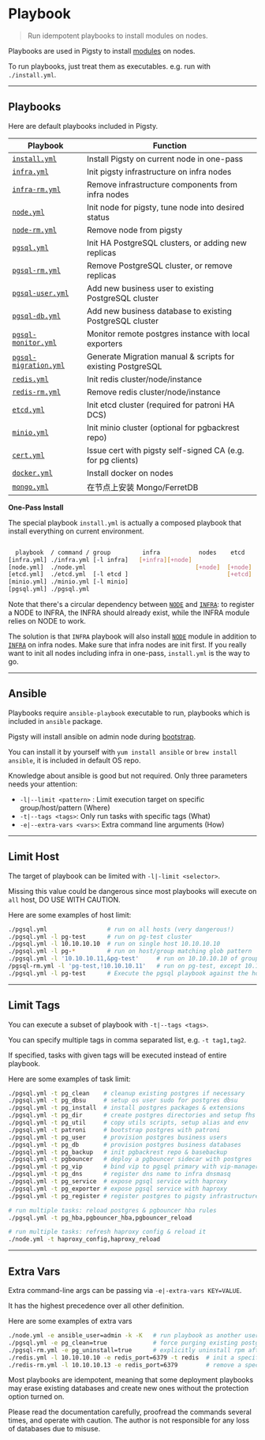# Playbook

> Run idempotent playbooks to install modules on nodes.

Playbooks are used in Pigsty to install [modules](ARCH#modules) on nodes.

To run playbooks, just treat them as executables. e.g. run with `./install.yml`.


----------------

## Playbooks

Here are default playbooks included in Pigsty.

| Playbook                                                                                 | Function                                                    |
|------------------------------------------------------------------------------------------|-------------------------------------------------------------|
| [`install.yml`](https://github.com/vonng/pigsty/blob/master/install.yml)                 | Install Pigsty on current node in one-pass                  |
| [`infra.yml`](https://github.com/vonng/pigsty/blob/master/infra.yml)                     | Init pigsty infrastructure on infra nodes                   |
| [`infra-rm.yml`](https://github.com/vonng/pigsty/blob/master/infra-rm.yml)               | Remove infrastructure components from infra nodes           |
| [`node.yml`](https://github.com/vonng/pigsty/blob/master/node.yml)                       | Init node for pigsty, tune node into desired status         |
| [`node-rm.yml`](https://github.com/vonng/pigsty/blob/master/node-rm.yml)                 | Remove node from pigsty                                     |
| [`pgsql.yml`](https://github.com/vonng/pigsty/blob/master/pgsql.yml)                     | Init HA PostgreSQL clusters, or adding new replicas         |
| [`pgsql-rm.yml`](https://github.com/vonng/pigsty/blob/master/pgsql-rm.yml)               | Remove PostgreSQL cluster, or remove replicas               |
| [`pgsql-user.yml`](https://github.com/vonng/pigsty/blob/master/pgsql-user.yml)           | Add new business user to existing PostgreSQL cluster        |
| [`pgsql-db.yml`](https://github.com/vonng/pigsty/blob/master/pgsql-db.yml)               | Add new business database to existing PostgreSQL cluster    |
| [`pgsql-monitor.yml`](https://github.com/vonng/pigsty/blob/master/pgsql-monitor.yml)     | Monitor remote postgres instance with local exporters       |
| [`pgsql-migration.yml`](https://github.com/vonng/pigsty/blob/master/pgsql-migration.yml) | Generate Migration manual & scripts for existing PostgreSQL |
| [`redis.yml`](https://github.com/vonng/pigsty/blob/master/redis.yml)                     | Init redis cluster/node/instance                            |
| [`redis-rm.yml`](https://github.com/vonng/pigsty/blob/master/redis-rm.yml)               | Remove redis cluster/node/instance                          |
| [`etcd.yml`](https://github.com/vonng/pigsty/blob/master/etcd.yml)                       | Init etcd cluster (required for patroni HA DCS)             |
| [`minio.yml`](https://github.com/vonng/pigsty/blob/master/minio.yml)                     | Init minio cluster (optional for pgbackrest repo)           |
| [`cert.yml`](https://github.com/vonng/pigsty/blob/master/cert.yml)                       | Issue cert with pigsty self-signed CA (e.g. for pg clients) |
| [`docker.yml`](https://github.com/vonng/pigsty/blob/master/docker.yml)                   | Install docker on nodes                                     |
| [`mongo.yml`](https://github.com/vonng/pigsty/blob/master/mongo.yml)                     | 在节点上安装 Mongo/FerretDB                                       |


**One-Pass Install**

The special playbook `install.yml` is actually a composed playbook that install everything on current environment.

```bash

  playbook  / command / group         infra           nodes    etcd     minio     pgsql
[infra.yml] ./infra.yml [-l infra]   [+infra][+node] 
[node.yml]  ./node.yml                               [+node]  [+node]  [+node]   [+node]
[etcd.yml]  ./etcd.yml  [-l etcd ]                            [+etcd]
[minio.yml] ./minio.yml [-l minio]                                     [+minio]
[pgsql.yml] ./pgsql.yml                                                          [+pgsql]
```

Note that there's a circular dependency between [`NODE`](NODE) and [`INFRA`](INFRA):
to register a NODE to INFRA, the INFRA should already exist, while the INFRA module relies on NODE to work.

The solution is that `INFRA` playbook will also install [`NODE`](NODE) module in addition to [`INFRA`](INFRA) on infra nodes.
Make sure that infra nodes are init first. If you really want to init all nodes including infra in one-pass, `install.yml` is the way to go.



----------------

## Ansible

Playbooks require `ansible-playbook` executable to run, playbooks which is included in `ansible` package.

Pigsty will install ansible on admin node during [bootstrap](INSTALL#bootstrap).

You can install it by yourself with `yum install ansible` or `brew install ansible`, it is included in default OS repo.

Knowledge about ansible is good but not required. Only three parameters needs your attention:

* `-l|--limit <pattern>` : Limit execution target on specific group/host/pattern (Where)
* `-t|--tags <tags>`: Only run tasks with specific tags (What)     
* `-e|--extra-vars <vars>`: Extra command line arguments (How) 


----------------

## Limit Host

The target of playbook can be limited with `-l|-limit <selector>`.

Missing this value could be dangerous since most playbooks will execute on `all` host, DO USE WITH CAUTION.

Here are some examples of host limit:

```bash
./pgsql.yml                 # run on all hosts (very dangerous!)
./pgsql.yml -l pg-test      # run on pg-test cluster
./pgsql.yml -l 10.10.10.10  # run on single host 10.10.10.10
./pgsql.yml -l pg-*         # run on host/group matching glob pattern `pg-*`
./pgsql.yml -l '10.10.10.11,&pg-test'     # run on 10.10.10.10 of group pg-test
/pgsql-rm.yml -l 'pg-test,!10.10.10.11'   # run on pg-test, except 10.10.10.11
./pgsql.yml -l pg-test      # Execute the pgsql playbook against the hosts in the pg-test cluster
```


----------------

## Limit Tags

You can execute a subset of playbook with `-t|--tags <tags>`.

You can specify multiple tags in comma separated list, e.g. `-t tag1,tag2`.

If specified, tasks with given tags will be executed instead of entire playbook.

Here are some examples of task limit:

```bash
./pgsql.yml -t pg_clean    # cleanup existing postgres if necessary
./pgsql.yml -t pg_dbsu     # setup os user sudo for postgres dbsu
./pgsql.yml -t pg_install  # install postgres packages & extensions
./pgsql.yml -t pg_dir      # create postgres directories and setup fhs
./pgsql.yml -t pg_util     # copy utils scripts, setup alias and env
./pgsql.yml -t patroni     # bootstrap postgres with patroni
./pgsql.yml -t pg_user     # provision postgres business users
./pgsql.yml -t pg_db       # provision postgres business databases
./pgsql.yml -t pg_backup   # init pgbackrest repo & basebackup
./pgsql.yml -t pgbouncer   # deploy a pgbouncer sidecar with postgres
./pgsql.yml -t pg_vip      # bind vip to pgsql primary with vip-manager
./pgsql.yml -t pg_dns      # register dns name to infra dnsmasq
./pgsql.yml -t pg_service  # expose pgsql service with haproxy
./pgsql.yml -t pg_exporter # expose pgsql service with haproxy
./pgsql.yml -t pg_register # register postgres to pigsty infrastructure

# run multiple tasks: reload postgres & pgbouncer hba rules
./pgsql.yml -t pg_hba,pgbouncer_hba,pgbouncer_reload

# run multiple tasks: refresh haproxy config & reload it
./node.yml -t haproxy_config,haproxy_reload
```


----------------

## Extra Vars

Extra command-line args can be passing via `-e|-extra-vars KEY=VALUE`.

It has the highest precedence over all other definition.

Here are some examples of extra vars

```bash
./node.yml -e ansible_user=admin -k -K   # run playbook as another user (with admin sudo password)
./pgsql.yml -e pg_clean=true             # force purging existing postgres when init a pgsql instance
./pgsql-rm.yml -e pg_uninstall=true      # explicitly uninstall rpm after postgres instance is removed
./redis.yml -l 10.10.10.10 -e redis_port=6379 -t redis  # init a specific redis instance: 10.10.10.11:6379
./redis-rm.yml -l 10.10.10.13 -e redis_port=6379        # remove a specific redis instance: 10.10.10.11:6379
```



Most playbooks are idempotent, meaning that some deployment playbooks may erase existing databases and create new ones without the protection option turned on.

Please read the documentation carefully, proofread the commands several times, and operate with caution. The author is not responsible for any loss of databases due to misuse.
